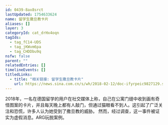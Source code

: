 ```yaml
---
id: 0439-8ax8srct
lastUpdated: 1754633624
name: 留学生撒旦教卡片
aliases: []
layer: 3
categoryId: cat_drHx4oqn
tagIds:
  - tag_fC14-UDS
  - tag_jKWvm6pa
  - tag_CHDDbu9q
nsfw: false
parent: ""
relatedEntries: []
timelineEvents: []
titledLinks:
  - title: "相关链接: 留学生撒旦教卡片"
    url: https://news.sina.com.cn/s/wh/2018-02-12/doc-ifyrpeic9827129.shtml
---
```


2018年，一名在德国留学的用户在社交媒体上称，自己在公寓门缝中收到画有奇怪图案的卡片，并且每天晚上都有人敲门，但通过猫眼看不到人。这引起了广泛关注和恐慌，许多人认为她受到了撒旦教的威胁。 然而，经过调查，这一事件被证实为虚假消息。ARG玩脱案例。